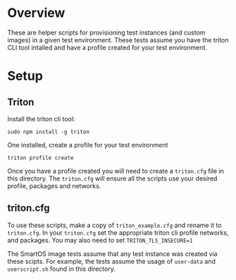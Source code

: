 # Overview

These are helper scripts for provisioning test instances (and custom images)
in a given test environment. These tests assume you have the triton CLI tool
intalled and have a profile created for your test environment.

# Setup

## Triton

Install the triton cli tool:

    sudo npm install -g triton

One installed, create a profile for your test environment

    triton profile create

Once you have a profile created you will need to create a `triton.cfg` file in 
this directory. The `triton.cfg` will ensure all the scripts use your desired
profile, packages and networks.

## triton.cfg

To use these scripts, make a copy of `triton_example.cfg` and rename it to
`triton.cfg`. In your `triton.cfg` set the appropriate triton cli profile
networks, and packages. You may also need to set `TRITON_TLS_INSECURE=1`

The SmartOS image tests assume that any test instance was created via these 
scipts. For example, the tests assume the usage of `user-data` and 
`userscript.sh` found in this directory.

